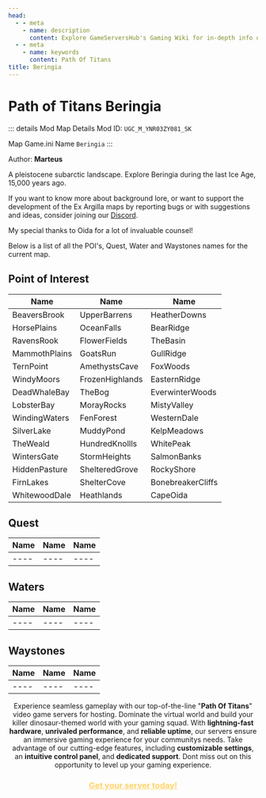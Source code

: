 ```yaml
---
head:
  - - meta
    - name: description
      content: Explore GameServersHub's Gaming Wiki for in-depth info on Path of Titans. Find details on gameplay, features, and updates for the ultimate dino MMO adventure! 
  - - meta
    - name: keywords
      content: Path Of Titans
title: Beringia
---
```


# Path of Titans Beringia

::: details Mod Map Details
Mod ID: `UGC_M_YNR03ZY081_SK`

Map Game.ini Name `Beringia`
:::

Author: **Marteus**

A pleistocene subarctic landscape. Explore Beringia during the last Ice Age, 15,000 years ago.

If you want to know more about background lore, or want to support the development of the Ex Argilla maps by reporting bugs or with suggestions and ideas, consider joining our [Discord](https://discord.gg/GfSEk9FkGT).

My special thanks to Oida for a lot of invaluable counsel!

Below is a list of all the POI's, Quest, Water and Waystones names for the current map.

## Point of Interest

| Name | Name | Name |
| ------------- | --------------- | ----------------- |
| BeaversBrook  | UpperBarrens    | HeatherDowns      |
| HorsePlains   | OceanFalls      | BearRidge         |
| RavensRook    | FlowerFields    | TheBasin          |
| MammothPlains | GoatsRun        | GullRidge         |
| TernPoint     | AmethystsCave   | FoxWoods          |
| WindyMoors    | FrozenHighlands | EasternRidge      |
| DeadWhaleBay  | TheBog          | EverwinterWoods   |
| LobsterBay    | MorayRocks      | MistyValley       |
| WindingWaters | FenForest       | WesternDale       |
| SilverLake    | MuddyPond       | KelpMeadows       |
| TheWeald      | HundredKnollls  | WhitePeak         |
| WintersGate   | StormHeights    | SalmonBanks       |
| HiddenPasture | ShelteredGrove  | RockyShore        |
| FirnLakes     | ShelterCove     | BonebreakerCliffs |
| WhitewoodDale | Heathlands      | CapeOida          |

## Quest

| Name | Name | Name |
| ---- | ---- | ---- |
| ---- | ---- | ---- |

## Waters

| Name | Name | Name |
| ---- | ---- | ---- |
| ---- | ---- | ---- |

## Waystones

| Name | Name | Name |
| ---- | ---- | ---- |
| ---- | ---- | ---- |


<p style="text-align: center;"><span data-preserver-spaces="true">Experience seamless gameplay with our top-of-the-line "</span><strong><span data-preserver-spaces="true">Path Of Titans</span></strong><span data-preserver-spaces="true">" video game servers for hosting. Dominate the virtual world and build your killer dinosaur-themed world with your gaming squad. </span><span data-preserver-spaces="true">With </span><strong><span data-preserver-spaces="true">lightning-fast hardware</span></strong><span data-preserver-spaces="true">, </span><strong><span data-preserver-spaces="true">unrivaled performance</span></strong><span data-preserver-spaces="true">, and </span><strong><span data-preserver-spaces="true">reliable uptime</span></strong><span data-preserver-spaces="true">, our servers ensure an immersive gaming experience for your communitys needs. </span><span data-preserver-spaces="true">Take advantage of our cutting-edge features, including </span><strong><span data-preserver-spaces="true">customizable settings</span></strong><span data-preserver-spaces="true">, an </span><strong><span data-preserver-spaces="true">intuitive control panel</span></strong><span data-preserver-spaces="true">, and </span><strong><span data-preserver-spaces="true">dedicated support</span></strong><span data-preserver-spaces="true">. Dont miss out on this opportunity to level up your gaming experience.</span></p>
<h3 style="text-align: center;"><span style="color: #ffd369;"><a style="color: #ffd369;" href="https://gameservershub.com/hostin./Path-of-Titans/"><strong>Get your server today!</strong></a></span></h3>
